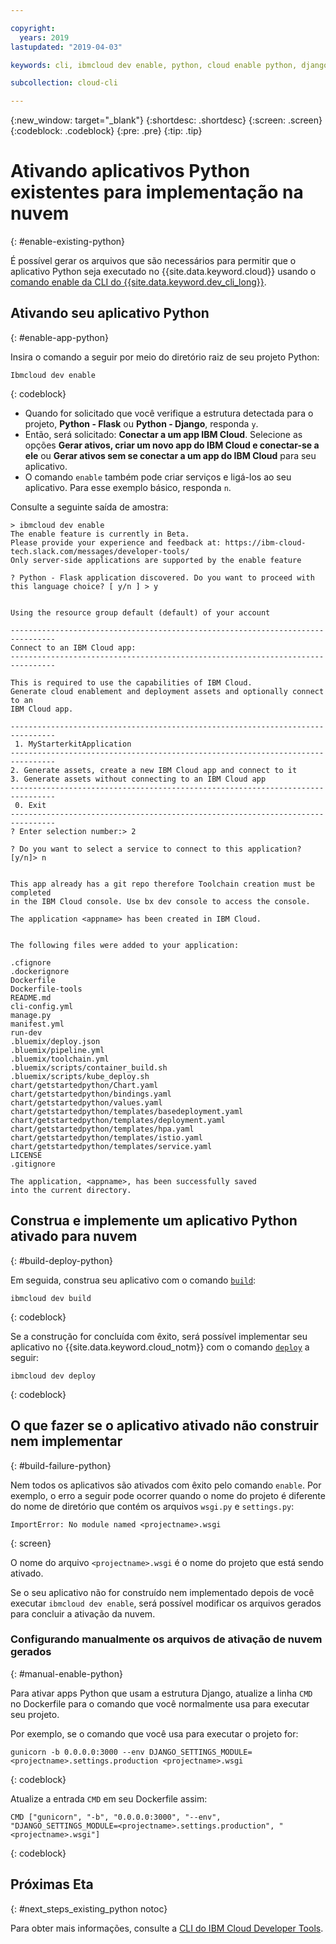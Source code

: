 ```yaml
---

copyright:
  years: 2019
lastupdated: "2019-04-03"

keywords: cli, ibmcloud dev enable, python, cloud enable python, django, deploy python, build python, python debug, python troubleshoot, python cloud help

subcollection: cloud-cli

---
```


{:new_window: target="_blank"}
{:shortdesc: .shortdesc}
{:screen: .screen}
{:codeblock: .codeblock}
{:pre: .pre}
{:tip: .tip}

# Ativando aplicativos Python existentes para implementação na nuvem
{: #enable-existing-python}

É possível gerar os arquivos que são necessários para permitir que o aplicativo Python seja executado no {{site.data.keyword.cloud}} usando o [comando enable da CLI do {{site.data.keyword.dev_cli_long}}](/docs/cli/idt?topic=cloud-cli-idt-cli#enable).

## Ativando seu aplicativo Python
{: #enable-app-python}

Insira o comando a seguir por meio do diretório raiz de seu projeto Python:
```
Ibmcloud dev enable
```
{: codeblock}

* Quando for solicitado que você verifique a estrutura detectada para o projeto, **Python - Flask** ou **Python - Django**, responda `y`. 
* Então, será solicitado: **Conectar a um app IBM Cloud**. Selecione as opções **Gerar ativos, criar um novo app do IBM Cloud e conectar-se a ele** ou **Gerar ativos sem se conectar a um app do IBM Cloud** para seu aplicativo.
* O comando `enable` também pode criar serviços e ligá-los ao seu aplicativo. Para esse exemplo básico, responda `n`.

Consulte a seguinte saída de amostra:
```
> ibmcloud dev enable
The enable feature is currently in Beta.
Please provide your experience and feedback at: https://ibm-cloud-tech.slack.com/messages/developer-tools/
Only server-side applications are supported by the enable feature

? Python - Flask application discovered. Do you want to proceed with this language choice? [ y/n ] > y


Using the resource group default (default) of your account

--------------------------------------------------------------------------------
Connect to an IBM Cloud app:
--------------------------------------------------------------------------------

This is required to use the capabilities of IBM Cloud.
Generate cloud enablement and deployment assets and optionally connect to an
IBM Cloud app.

--------------------------------------------------------------------------------
 1. MyStarterkitApplication
--------------------------------------------------------------------------------
2. Generate assets, create a new IBM Cloud app and connect to it
3. Generate assets without connecting to an IBM Cloud app
--------------------------------------------------------------------------------
 0. Exit
--------------------------------------------------------------------------------
? Enter selection number:> 2

? Do you want to select a service to connect to this application? [y/n]> n


This app already has a git repo therefore Toolchain creation must be completed
in the IBM Cloud console. Use bx dev console to access the console.

The application <appname> has been created in IBM Cloud.


The following files were added to your application:

.cfignore
.dockerignore
Dockerfile
Dockerfile-tools
README.md
cli-config.yml
manage.py
manifest.yml
run-dev
.bluemix/deploy.json
.bluemix/pipeline.yml
.bluemix/toolchain.yml
.bluemix/scripts/container_build.sh
.bluemix/scripts/kube_deploy.sh
chart/getstartedpython/Chart.yaml
chart/getstartedpython/bindings.yaml
chart/getstartedpython/values.yaml
chart/getstartedpython/templates/basedeployment.yaml
chart/getstartedpython/templates/deployment.yaml
chart/getstartedpython/templates/hpa.yaml
chart/getstartedpython/templates/istio.yaml
chart/getstartedpython/templates/service.yaml
LICENSE
.gitignore

The application, <appname>, has been successfully saved
into the current directory.
```

## Construa e implemente um aplicativo Python ativado para nuvem
{: #build-deploy-python}

Em seguida, construa seu aplicativo com o comando [`build`](/docs/cli/idt?topic=cloud-cli-idt-cli#build):
```
ibmcloud dev build
```
{: codeblock}

Se a construção for concluída com êxito, será possível implementar seu aplicativo no {{site.data.keyword.cloud_notm}} com o comando [`deploy`](/docs/cli/idt?topic=cloud-cli-idt-cli#deploy) a seguir:
```
ibmcloud dev deploy
```
{: codeblock}

## O que fazer se o aplicativo ativado não construir nem implementar
{: #build-failure-python}

Nem todos os aplicativos são ativados com êxito pelo comando `enable`. Por exemplo, o erro a seguir pode ocorrer quando o nome do projeto é diferente do nome de diretório que contém os arquivos `wsgi.py` e `settings.py`:
```
ImportError: No module named <projectname>.wsgi
```
{: screen}

O nome do arquivo `<projectname>.wsgi` é o nome do projeto que está sendo ativado.

Se o seu aplicativo não for construído nem implementado depois de você executar `ibmcloud dev enable`, será possível modificar os arquivos gerados para concluir a ativação da nuvem.

### Configurando manualmente os arquivos de ativação de nuvem gerados
{: #manual-enable-python}

Para ativar apps Python que usam a estrutura Django, atualize a linha `CMD` no Dockerfile para o comando que você normalmente usa para executar seu projeto.

Por exemplo, se o comando que você usa para executar o projeto for:
```
gunicorn -b 0.0.0.0:3000 --env DJANGO_SETTINGS_MODULE=<projectname>.settings.production <projectname>.wsgi
```
{: codeblock}

Atualize a entrada `CMD` em seu Dockerfile assim:
```
CMD ["gunicorn", "-b", "0.0.0.0:3000", "--env", "DJANGO_SETTINGS_MODULE=<projectname>.settings.production", "<projectname>.wsgi"]
```
{: codeblock}

## Próximas Eta
{: #next_steps_existing_python notoc}

Para obter mais informações, consulte a [CLI do IBM Cloud Developer Tools](/docs/cli/idt?topic=cloud-cli-idt-cli#idt-cli).

